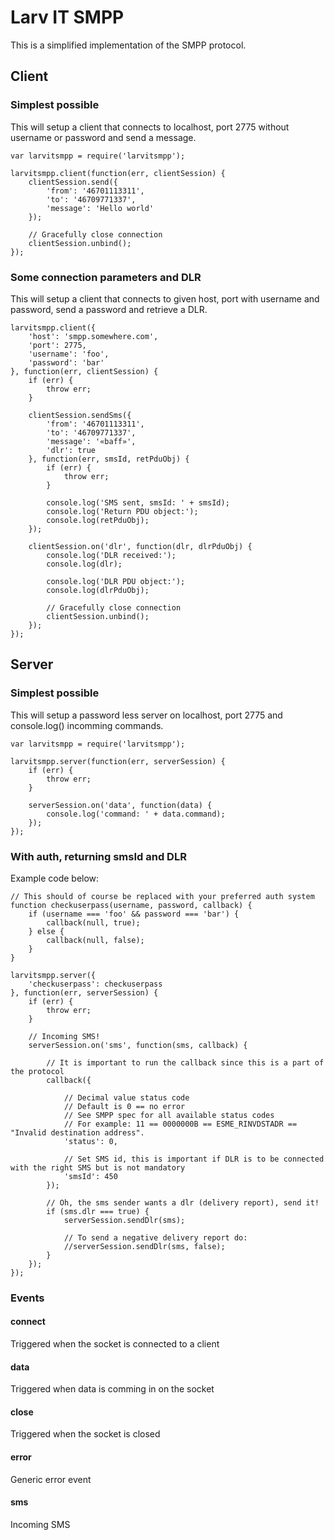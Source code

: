 # Larv IT SMPP

This is a simplified implementation of the SMPP protocol.

## Client

### Simplest possible

This will setup a client that connects to localhost, port 2775 without username or password and send a message.

    var larvitsmpp = require('larvitsmpp');

    larvitsmpp.client(function(err, clientSession) {
    	clientSession.send({
    		'from': '46701113311',
    		'to': '46709771337',
    		'message': 'Hello world'
    	});

    	// Gracefully close connection
    	clientSession.unbind();
    });

### Some connection parameters and DLR

This will setup a client that connects to given host, port with username and password, send a password and retrieve a DLR.

    larvitsmpp.client({
    	'host': 'smpp.somewhere.com',
    	'port': 2775,
    	'username': 'foo',
    	'password': 'bar'
    }, function(err, clientSession) {
    	if (err) {
    		throw err;
    	}

    	clientSession.sendSms({
    		'from': '46701113311',
    		'to': '46709771337',
    		'message': '«baff»',
    		'dlr': true
    	}, function(err, smsId, retPduObj) {
    		if (err) {
    			throw err;
    		}

    		console.log('SMS sent, smsId: ' + smsId);
    		console.log('Return PDU object:');
    		console.log(retPduObj);
    	});

    	clientSession.on('dlr', function(dlr, dlrPduObj) {
    		console.log('DLR received:');
    		console.log(dlr);

    		console.log('DLR PDU object:');
    		console.log(dlrPduObj);

    		// Gracefully close connection
    		clientSession.unbind();
    	});
    });

## Server

### Simplest possible

This will setup a password less server on localhost, port 2775 and console.log() incomming commands.

    var larvitsmpp = require('larvitsmpp');

    larvitsmpp.server(function(err, serverSession) {
        if (err) {
            throw err;
        }

        serverSession.on('data', function(data) {
            console.log('command: ' + data.command);
        });
    });

### With auth, returning smsId and DLR

Example code below:

    // This should of course be replaced with your preferred auth system
    function checkuserpass(username, password, callback) {
    	if (username === 'foo' && password === 'bar') {
    		callback(null, true);
    	} else {
    		callback(null, false);
    	}
    }

    larvitsmpp.server({
    	'checkuserpass': checkuserpass
    }, function(err, serverSession) {
    	if (err) {
    		throw err;
    	}

    	// Incoming SMS!
    	serverSession.on('sms', function(sms, callback) {

    		// It is important to run the callback since this is a part of the protocol
    		callback({

    			// Decimal value status code
    			// Default is 0 == no error
    			// See SMPP spec for all available status codes
    			// For example: 11 == 0000000B == ESME_RINVDSTADR == "Invalid destination address".
    			'status': 0,

    			// Set SMS id, this is important if DLR is to be connected with the right SMS but is not mandatory
    			'smsId': 450
    		});

    		// Oh, the sms sender wants a dlr (delivery report), send it!
    		if (sms.dlr === true) {
    			serverSession.sendDlr(sms);

    			// To send a negative delivery report do:
    			//serverSession.sendDlr(sms, false);
    		}
    	});
    });

### Events

#### connect

Triggered when the socket is connected to a client

#### data

Triggered when data is comming in on the socket

#### close

Triggered when the socket is closed

#### error

Generic error event

#### sms

Incoming SMS